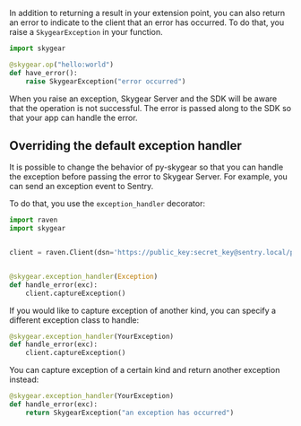 In addition to returning a result in your extension point, you can also return
an error to indicate to the client that an error has occurred. To do that,
you raise a `SkygearException` in your function.

```python
import skygear

@skygear.op("hello:world")
def have_error():
    raise SkygearException("error occurred")
```

When you raise an exception, Skygear Server and the SDK will be aware that
the operation is not successful. The error is passed along to the SDK
so that your app can handle the error.

## Overriding the default exception handler

It is possible to change the behavior of py-skygear so that you can
handle the exception before passing the error to Skygear Server. For example,
you can send an exception event to Sentry.

To do that, you use the `exception_handler` decorator:

```python
import raven
import skygear


client = raven.Client(dsn='https://public_key:secret_key@sentry.local/project_id')


@skygear.exception_handler(Exception)
def handle_error(exc):
    client.captureException()
```

If you would like to capture exception of another kind, you can specify
a different exception class to handle:

```python
@skygear.exception_handler(YourException)
def handle_error(exc):
    client.captureException()
```


You can capture exception of a certain kind and return another exception
instead:


```python
@skygear.exception_handler(YourException)
def handle_error(exc):
    return SkygearException("an exception has occurred")
```
